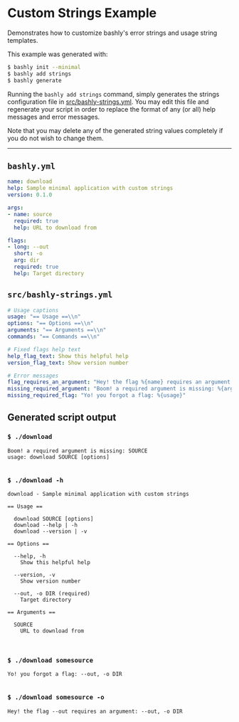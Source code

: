# Custom Strings Example

Demonstrates how to customize bashly's error strings and usage string templates.

This example was generated with:

```bash
$ bashly init --minimal
$ bashly add strings
$ bashly generate
```

Running the `bashly add strings` command, simply generates  the strings
configuration file in [src/bashly-strings.yml](src/bashly-strings.yml). You may
edit this file and regenerate your script in order to replace the format of
any (or all) help messages and error messages.

Note that you may delete any of the generated string values completely if you do
not wish to change them.

<!-- include: src/bashly-strings.yml -->

-----

## `bashly.yml`

```yaml
name: download
help: Sample minimal application with custom strings
version: 0.1.0

args:
- name: source
  required: true
  help: URL to download from

flags:
- long: --out
  short: -o
  arg: dir
  required: true
  help: Target directory
```


## `src/bashly-strings.yml`

```yaml
# Usage captions
usage: "== Usage ==\\n"
options: "== Options ==\\n"
arguments: "== Arguments ==\\n"
commands: "== Commands ==\\n"

# Fixed flags help text
help_flag_text: Show this helpful help
version_flag_text: Show version number

# Error messages
flag_requires_an_argument: "Hey! the flag %{name} requires an argument: %{usage}"
missing_required_argument: "Boom! a required argument is missing: %{arg}\\nusage: %{usage}"
missing_required_flag: "Yo! you forgot a flag: %{usage}"


```


## Generated script output

### `$ ./download`

```shell
Boom! a required argument is missing: SOURCE
usage: download SOURCE [options]


```

### `$ ./download -h`

```shell
download - Sample minimal application with custom strings

== Usage ==

  download SOURCE [options]
  download --help | -h
  download --version | -v

== Options ==

  --help, -h
    Show this helpful help

  --version, -v
    Show version number

  --out, -o DIR (required)
    Target directory

== Arguments ==

  SOURCE
    URL to download from



```

### `$ ./download somesource`

```shell
Yo! you forgot a flag: --out, -o DIR


```

### `$ ./download somesource -o`

```shell
Hey! the flag --out requires an argument: --out, -o DIR


```



